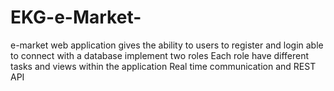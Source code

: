 # EKG-e-Market-
e-market web application 
gives the ability to users to register and login
able to connect with a database
implement  two roles
Each role  have different tasks and views within the application
Real time communication and REST API
